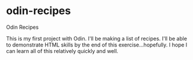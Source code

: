 # odin-recipes

Odin Recipes

This is my first project with Odin. I'll be making a list of recipes. I'll be able to demonstrate HTML skills by the end of this exercise...hopefully. I hope I can learn all of this relatively quickly and well.
